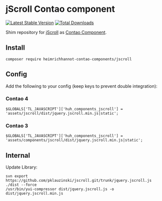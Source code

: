 # jScroll Contao component

[![Latest Stable Version](https://poser.pugx.org/heimrichhannot-contao-components/jscroll/v/stable)](https://packagist.org/packages/heimrichhannot-contao-components/jscroll)
[![Total Downloads](https://poser.pugx.org/heimrichhannot-contao-components/jscroll/downloads)](https://packagist.org/packages/heimrichhannot-contao-components/jscroll)

Shim repository for [jScroll](https://github.com/pklauzinski/jscroll) as [Contao Component](https://github.com/contao-components/installer).


## Install

```
composer require heimrichhannot-contao-components/jscroll
```


## Config

Add the following to your config (keep keys to prevent double integration):

### Contao 4

```
$GLOBALS['TL_JAVASCRIPT']['huh_components_jscroll'] = 'assets/jscroll/dist/jquery.jscroll.min.js|static';
```

### Contao 3

```
$GLOBALS['TL_JAVASCRIPT']['huh_components_jscroll'] = 'assets/components/jscroll/dist/jquery.jscroll.min.js|static';
```


## Internal
 
Update Library:

```
svn export https://github.com/pklauzinski/jscroll.git/trunk/jquery.jscroll.js ./dist --force
/usr/bin/yui-compressor dist/jquery.jscroll.js -o dist/jquery.jscroll.min.js
```